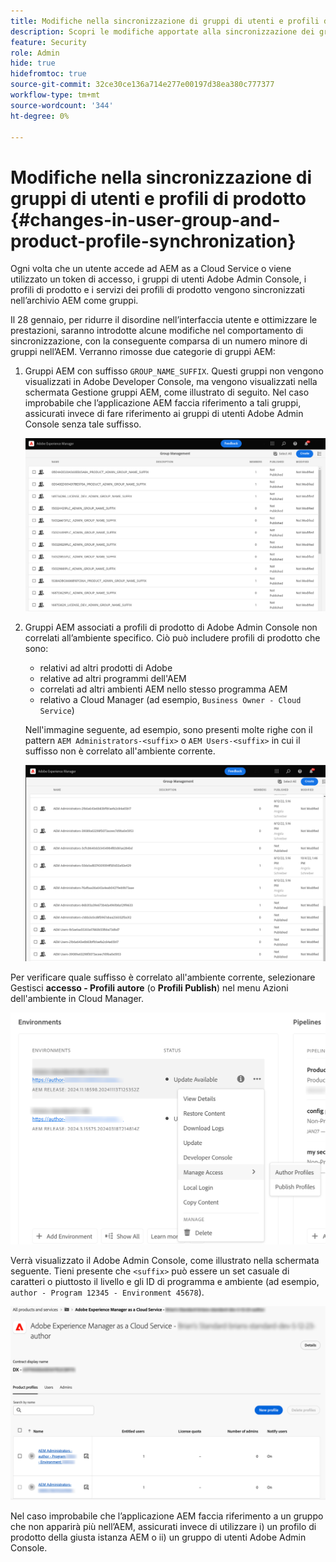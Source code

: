```yaml
---
title: Modifiche nella sincronizzazione di gruppi di utenti e profili di prodotto
description: Scopri le modifiche apportate alla sincronizzazione dei gruppi di utenti e dei profili di prodotto in AEM as a Cloud Service
feature: Security
role: Admin
hide: true
hidefromtoc: true
source-git-commit: 32ce30ce136a714e277e00197d38ea380c777377
workflow-type: tm+mt
source-wordcount: '344'
ht-degree: 0%

---
```



# Modifiche nella sincronizzazione di gruppi di utenti e profili di prodotto {#changes-in-user-group-and-product-profile-synchronization}

Ogni volta che un utente accede ad AEM as a Cloud Service o viene utilizzato un token di accesso, i gruppi di utenti Adobe Admin Console, i profili di prodotto e i servizi dei profili di prodotto vengono sincronizzati nell’archivio AEM come gruppi.

Il 28 gennaio, per ridurre il disordine nell’interfaccia utente e ottimizzare le prestazioni, saranno introdotte alcune modifiche nel comportamento di sincronizzazione, con la conseguente comparsa di un numero minore di gruppi nell’AEM. Verranno rimosse due categorie di gruppi AEM:

1. Gruppi AEM con suffisso `GROUP_NAME_SUFFIX`. Questi gruppi non vengono visualizzati in Adobe Developer Console, ma vengono visualizzati nella schermata Gestione gruppi AEM, come illustrato di seguito. Nel caso improbabile che l’applicazione AEM faccia riferimento a tali gruppi, assicurati invece di fare riferimento ai gruppi di utenti Adobe Admin Console senza tale suffisso.

   ![Gruppi rimossi 1](/help/security/assets/removed-groups-1.png)

1. Gruppi AEM associati a profili di prodotto di Adobe Admin Console non correlati all’ambiente specifico. Ciò può includere profili di prodotto che sono:

   * relativi ad altri prodotti di Adobe
   * relative ad altri programmi dell&#39;AEM
   * correlati ad altri ambienti AEM nello stesso programma AEM
   * relativo a Cloud Manager (ad esempio, `Business Owner - Cloud Service`)

   Nell&#39;immagine seguente, ad esempio, sono presenti molte righe con il pattern `AEM Administrators-<suffix>` o `AEM Users-<suffix>` in cui il suffisso non è correlato all&#39;ambiente corrente.

   ![Gruppi rimossi 2](/help/security/assets/removed-groups-2.png)

Per verificare quale suffisso è correlato all&#39;ambiente corrente, selezionare Gestisci **accesso - Profili autore** (o **Profili Publish**) nel menu Azioni dell&#39;ambiente in Cloud Manager.

![Controlla suffissi](/help/security/assets/suffix-check.png)

Verrà visualizzato il Adobe Admin Console, come illustrato nella schermata seguente. Tieni presente che `<suffix>` può essere un set casuale di caratteri o piuttosto il livello e gli ID di programma e ambiente (ad esempio, `author - Program 12345 - Environment 45678`).

![Suffissi nell&#39;Admin Console](/help/security/assets/admin-console-profile-suffixes.png)

Nel caso improbabile che l’applicazione AEM faccia riferimento a un gruppo che non apparirà più nell’AEM, assicurati invece di utilizzare i) un profilo di prodotto della giusta istanza AEM o ii) un gruppo di utenti Adobe Admin Console.
